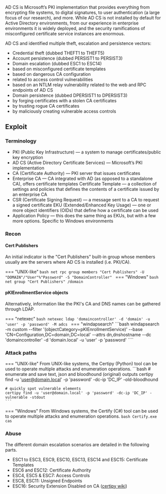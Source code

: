 AD CS is Microsoft’s PKI implementation that provides everything from encrypting file systems, to digital signatures, to user authentication (a large focus of our research), and more. While AD CS is not installed by default for Active Directory environments, from our experience in enterprise environments it is widely deployed, and the security ramifications of misconfigured certificate service instances are enormous.

AD CS and identified multiple theft, escalation and persistence vectors:

- Credential theft (dubbed THEFT1 to THEFT5)
- Account persistence (dubbed PERSIST1 to PERSIST3)
- Domain escalation (dubbed ESC1 to ESC14)
- based on misconfigured certificate templates
- based on dangerous CA configuration
- related to access control vulnerabilities
- based on an NTLM relay vulnerability related to the web and RPC endpoints of AD CS
- Domain persistence (dubbed DPERSIST1 to DPERSIST3)
- by forging certificates with a stolen CA certificates
- by trusting rogue CA certificates
- by maliciously creating vulnerable access controls
## Exploit
### Terminology
- PKI (Public Key Infrastructure) — a system to manage certificates/public key encryption
- AD CS (Active Directory Certificate Services) — Microsoft’s PKI implementation
- CA (Certificate Authority) — PKI server that issues certificates
- Enterprise CA — CA integrated with AD (as opposed to a standalone CA), offers certificate templates
Certificate Template — a collection of settings and policies that defines the contents of a certificate issued by an enterprise CA
- CSR (Certificate Signing Request) — a message sent to a CA to request a signed certificate
EKU (Extended/Enhanced Key Usage) — one or more object identifiers (OIDs) that define how a certificate can be used
- Application Policy — this does the same thing as EKUs, but with a few more options. Specific to Windows environments
### Recon
#### Cert Publishers
An initial indicator is the "Cert Publishers" built-in group whose members usually are the servers where AD CS is installed (i.e. PKI/CA).

=== "UNIX-like"
    ```bash
    net rpc group members "Cert Publishers" -U "DOMAIN"/"User"%"Password" -S "DomainController"
    ```
=== "Windows"
    ```bash
    net group "Cert Publishers" /domain
    ```
#### pKIEnrollmentService objects
Alternatively, information like the PKI's CA and DNS names can be gathered through LDAP.

=== "netexec"
    ```bash
    netexec ldap 'domaincontroller' -d 'domain' -u 'user' -p 'password' -M adcs
    ```
=== "windapsearch"
    ```bash
    windapsearch -m custom --filter '(objectCategory=pKIEnrollmentService)' --base 'CN=Configuration,DC=domain,DC=local' --attrs dn,dnshostname --dc 'domaincontroller' -d 'domain.local' -u 'user' -p 'password'
    ````
### Attack paths
=== "UNIX-like"
    From UNIX-like systems, the Certipy (Python) tool can be used to operate multiple attacks and enumeration operations.
    ```bash
    # enumerate and save text, json and bloodhound (original) outputs
    certipy find -u 'user@domain.local' -p 'password' -dc-ip 'DC_IP' -old-bloodhound

    # quickly spot vulnerable elements
    certipy find -u 'user@domain.local' -p 'password' -dc-ip 'DC_IP' -vulnerable -stdout
    ```
=== "Windows"
    From Windows systems, the Certify (C#) tool can be used to operate multiple attacks and enumeration operations.
    ```bash
    Certify.exe cas
    ```
### Abuse
The different domain escalation scenarios are detailed in the following parts.

- ESC1 to ESC3, ESC9, ESC10, ESC13, ESC14 and ESC15: Certificate Templates
- ESC6 and ESC12: Certificate Authority
- ESC4, ESC5 & ESC7: Access Controls
- ESC8, ESC11: Unsigned Endpoints
- ESC16: Security Extension Disabled on CA ([certipy wiki](https://github.com/ly4k/Certipy/wiki/06-%E2%80%90-Privilege-Escalation))